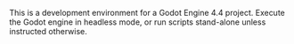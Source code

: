 This is a development environment for a Godot Engine 4.4 project. 
Execute the Godot engine in headless mode, or run scripts stand-alone unless instructed otherwise. 